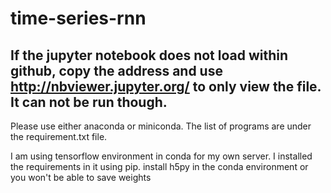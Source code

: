 # time-series-rnn

## If the jupyter notebook does not load within github, copy the address and use http://nbviewer.jupyter.org/ to only view the file. It can not be run though. 

Please use either anaconda or miniconda. The list of programs are under the requirement.txt file.

I am using tensorflow environment in conda for my own server. I installed the requirements in it using pip.
install h5py in the conda environment or you won't be able to save weights
